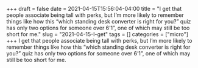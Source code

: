 +++draft = falsedate = 2021-04-15T15:56:04-04:00title = "I get that people associate being tall with perks, but I’m more likely to remember things like how this “which standing desk converter is right for you?” quiz has only two options for someone over 6’1”, one of which may still be too short for me."slug = "2021-04-15-I-get"tags = []categories = ["micro"]+++I get that people associate being tall with perks, but I’m more likely to remember things like how this “which standing desk converter is right for you?” quiz has only two options for someone over 6’1”, one of which may still be too short for me.